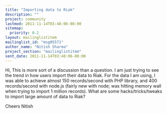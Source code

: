 ```yaml
---
title: "Importing data to Riak"
description: ""
project: community
lastmod: 2011-11-14T03:48:06-08:00
sitemap:
  priority: 0.2
layout: mailinglistitem
mailinglist_id: "msg05571"
author_name: "Nitish Sharma"
project_section: "mailinglistitem"
sent_date: 2011-11-14T03:48:06-08:00
---
```



Hi,
This is more sort of a discussion than a question. I am just trying to see
the trend in how users import their data to Riak.
For the data I am using, I was able to achieve almost 150 records/second
with PHP library, and 400 records/second with node.js (fairly new with
node; was hitting memory wall when trying to import 1 million records).
What are some hacks/tricks/tweaks to import large amount of data to Riak?

Cheers
Nitish
